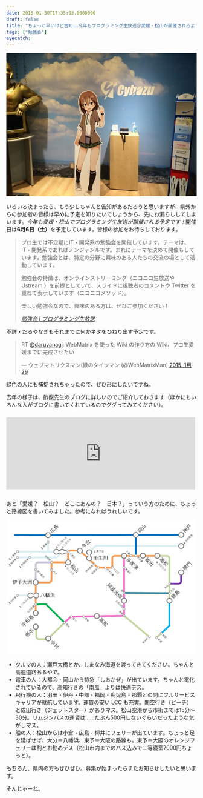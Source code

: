 ```yaml
---
date: 2015-01-30T17:35:03.0000000
draft: false
title: "ちょっと早いけど告知……今年もプログラミング生放送＠愛媛・松山が開催されるようです！"
tags: ["勉強会"]
eyecatch: 
---
```

<p><span itemscope itemtype="http://schema.org/Photograph"><img src="20150130171444.jpg" alt="f:id:daruyanagi:20150130171444j:plain" title="f:id:daruyanagi:20150130171444j:plain" class="hatena-fotolife" itemprop="image"></span></p><p>いろいろ決まったら、もう少しちゃんと告知があるだろうと思いますが、県外からの参加者の皆様は早めに予定を知りたいでしょうから、先にお漏らししてしまいます。<i>今年も愛媛・松山でプログラミング生放送が開催される予定です！</i>開催日は<b>6月6日（土）</b>を予定しています。皆様の参加をお待ちしております。</p>

<blockquote cite="http://pronama.azurewebsites.net/study/">
<p>プロ生では不定期にIT・開発系の勉強会を開催しています。テーマは、IT・開発系であればノンジャンルです。まれにテーマを決めて開催もしています。勉強会とは、特定の分野に興味のある人たちの交流の場として活動しています。</p><p>勉強会の特徴は、オンラインストリーミング（ニコニコ生放送や Ustream ）を前提としていて、スライドに視聴者のコメントや Twitter を重ねて表示しています（ニコニコメソッド）。</p><p>楽しい勉強会なので、興味のある方は、ぜひご参加ください！</p>

<cite><a href="http://pronama.azurewebsites.net/study/">&#x52C9;&#x5F37;&#x4F1A; | &#x30D7;&#x30ED;&#x30B0;&#x30E9;&#x30DF;&#x30F3;&#x30B0;&#x751F;&#x653E;&#x9001;</a></cite>
</blockquote>
<p>不詳・だるやなぎもそれまでに何かネタをひねり出す予定です。</p><p><blockquote class="twitter-tweet" lang="ja"><p>RT <a href="https://twitter.com/daruyanagi">@daruyanagi</a>: WebMatrix を使った Wiki の作り方の Wiki、プロ生愛媛までに完成させたい</p>&mdash; ウェブマトリクスマン(緑のタイツマン (@WebMatrixMan) <a href="https://twitter.com/WebMatrixMan/status/560735567777120256">2015, 1月 29</a></blockquote><script async src="//platform.twitter.com/widgets.js" charset="utf-8"></script></p><p>緑色の人にも捕捉されちゃったので、ぜひ形にしたいですね。</p><p>去年の様子は、酢酸先生のブログに詳しいのでご紹介しておきます（ほかにもいろんな人がブログに書いてくれているのでググってみてください）。</p><p><iframe src="http://blog.ch3cooh.jp/embed/20140617/1402993800" title="愛媛・松山に行ってきました(4) - プロ生勉強会 第29回＠株式会社サイボウズ 松山オフィス - 酢ろぐ！" class="embed-card embed-blogcard" scrolling="no" frameborder="0" style="width: 100%; height: 190px; max-width: 500px; margin: 10px 0px;"><a href="http://blog.ch3cooh.jp/entry/20140617/1402993800">愛媛・松山に行ってきました(4) - プロ生勉強会 第29回＠株式会社サイボウズ 松山オフィス - 酢ろぐ！</a></iframe></p><p>あと「愛媛？　松山？　どこにあんの？　日本？」っていう方のために、ちょっと路線図を書いてみました。参考になればうれしいです。</p><p><span itemscope itemtype="http://schema.org/Photograph"><img src="20150130172331.png" alt="f:id:daruyanagi:20150130172331p:plain" title="f:id:daruyanagi:20150130172331p:plain" class="hatena-fotolife" itemprop="image"></span><br />
</p>

<ul>
<li>クルマの人：瀬戸大橋とか、しまなみ海道を渡ってきてください。ちゃんと高速道路あるやで。</li>
<li>電車の人：大都会・岡山から特急「しおかぜ」が出ています。ちゃんと電化されているので、高知行きの「南風」よりは快適デス。</li>
<li>飛行機の人：羽田・伊丹・中部・福岡・鹿児島・那覇との間にフルサービスキャリアが就航しています。運賃の安い LCC も充実。関空行き（ピーチ）と成田行き（ジェットスター）がありマス。松山空港から市街までは15分～30分。リムジンバスの運賃は……たぶん500円しないぐらいだったような気がしマス。</li>
<li>船の人：松山からは小倉・広島・柳井にフェリーが出ています。ちょっと足を延ばせば、大分＝八幡浜、東予＝大阪の路線も。東予＝大阪のオレンジフェリーは割とお勧めデス（松山市内までのバス込みで二等寝室7000円ちょっと）。</li>
</ul><p>もちろん、県内の方もぜひぜひ。募集が始まったらまたお知らせしたいと思います。</p><p>そんじゃーね。</p>
